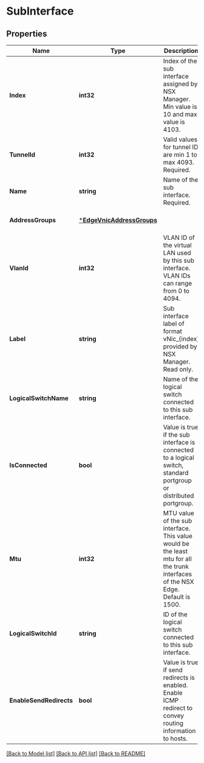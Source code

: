 # SubInterface

## Properties
Name | Type | Description | Notes
------------ | ------------- | ------------- | -------------
**Index** | **int32** | Index of the sub interface assigned by NSX Manager. Min value is 10 and max value is 4103. | [optional] [default to null]
**TunnelId** | **int32** | Valid values for tunnel ID are min 1 to max 4093. Required. | [default to null]
**Name** | **string** | Name of the sub interface. Required. | [optional] [default to null]
**AddressGroups** | [***EdgeVnicAddressGroups**](edgeVnicAddressGroups.md) |  | [optional] [default to null]
**VlanId** | **int32** | VLAN ID of the virtual LAN used by this sub interface. VLAN IDs can range from 0 to 4094. | [optional] [default to null]
**Label** | **string** | Sub interface label of format vNic_{index} provided by NSX Manager. Read only. | [optional] [default to null]
**LogicalSwitchName** | **string** | Name of the logical switch connected to this sub interface. | [optional] [default to null]
**IsConnected** | **bool** | Value is true if the sub interface is connected to a logical switch, standard portgroup or distributed portgroup. | [optional] [default to null]
**Mtu** | **int32** | MTU value of the sub interface. This value would be the least mtu for all the trunk interfaces of the NSX Edge. Default is 1500. | [optional] [default to null]
**LogicalSwitchId** | **string** | ID of the logical switch connected to this sub interface. | [optional] [default to null]
**EnableSendRedirects** | **bool** | Value is true if send redirects is enabled. Enable ICMP redirect to convey routing information to hosts. | [optional] [default to null]

[[Back to Model list]](../README.md#documentation-for-models) [[Back to API list]](../README.md#documentation-for-api-endpoints) [[Back to README]](../README.md)

